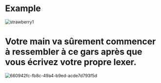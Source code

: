 # Example

![strawberry1](https://github.com/reol224/strawberry/assets/27915379/cd7d5ecf-28b3-4e0b-bcbd-a1da85a5cda7)

# Votre main va sûrement commencer à ressembler à ce gars après que vous écrivez votre propre lexer.

![660942fc-fb8c-49a4-b9ed-acde7d793f5d](https://github.com/reol224/strawberry/assets/27915379/8a951280-f9e4-4e16-a788-c0126c82b71c)
